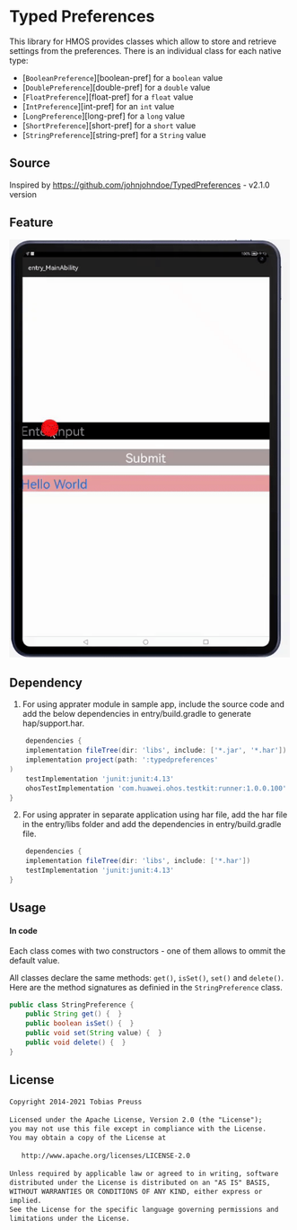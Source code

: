 # Typed Preferences

This library for HMOS provides classes which allow to store
and retrieve settings from the preferences. There is an individual
class for each native type:

* [`BooleanPreference`][boolean-pref] for a `boolean` value
* [`DoublePreference`][double-pref] for a `double` value
* [`FloatPreference`][float-pref] for a `float` value
* [`IntPreference`][int-pref] for an `int` value
* [`LongPreference`][long-pref] for a `long` value
* [`ShortPreference`][short-pref] for a `short` value
* [`StringPreference`][string-pref] for a `String` value

## Source

Inspired by https://github.com/johnjohndoe/TypedPreferences - v2.1.0 version

## Feature

<img src="Screenshot/ezgif.com-gif-maker.gif" width="500">

## Dependency
1. For using apprater module in sample app, include the source code and add the below dependencies in entry/build.gradle to generate hap/support.har.
```groovy
    dependencies {
    implementation fileTree(dir: 'libs', include: ['*.jar', '*.har'])
    implementation project(path: ':typedpreferences'
)
    testImplementation 'junit:junit:4.13'
    ohosTestImplementation 'com.huawei.ohos.testkit:runner:1.0.0.100'
}
```
2. For using apprater in separate application using har file, add the har file in the entry/libs folder and add the dependencies in entry/build.gradle file.
```groovy
    dependencies {
    implementation fileTree(dir: 'libs', include: ['*.har'])
    testImplementation 'junit:junit:4.13'
}
```
## Usage

#### In code
Each class comes with two constructors - one of them allows to ommit
the default value.

All classes declare the same methods: `get()`, `isSet()`, `set()` and `delete()`.
Here are the method signatures as definied in the `StringPreference` class.
```java
public class StringPreference {
    public String get() {  }
    public boolean isSet() {  }
    public void set(String value) {  }
    public void delete() {  }
}
```

## License

    Copyright 2014-2021 Tobias Preuss

    Licensed under the Apache License, Version 2.0 (the "License");
    you may not use this file except in compliance with the License.
    You may obtain a copy of the License at

       http://www.apache.org/licenses/LICENSE-2.0

    Unless required by applicable law or agreed to in writing, software
    distributed under the License is distributed on an "AS IS" BASIS,
    WITHOUT WARRANTIES OR CONDITIONS OF ANY KIND, either express or implied.
    See the License for the specific language governing permissions and
    limitations under the License.
